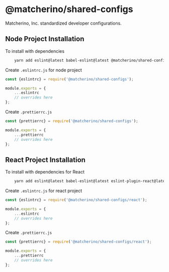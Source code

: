 # @matcherino/shared-configs

Matcherino, Inc. standardized developer configurations.

## Node Project Installation

To install with dependencies

```sh
    yarn add eslint@latest babel-eslint@latest @matcherino/shared-configs
```

Create `.eslintrc.js` for node project

```js
const {eslintrc} = require('@matcherino/shared-configs');

module.exports = {
    ...eslintrc
    // overrides here
};
```

Create `.prettierrc.js`

```js
const {prettierrc} = require('@matcherino/shared-configs');

module.exports = {
    ...prettierrc
    // overrides here
};
```

## React Project Installation

To install with dependencies for React

```sh
    yarn add eslint@latest babel-eslint@latest eslint-plugin-react@latest @matcherino/shared-configs
```

Create `.eslintrc.js` for react project

```js
const {eslintrc} = require('@matcherino/shared-configs/react');

module.exports = {
    ...eslintrc
    // overrides here
};
```

Create `.prettierrc.js`

```js
const {prettierrc} = require('@matcherino/shared-configs/react');

module.exports = {
    ...prettierrc
    // overrides here
};
```
